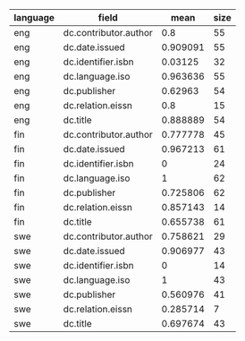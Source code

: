 | language   | field                 |     mean |   size |
|------------|-----------------------|----------|--------|
| eng        | dc.contributor.author | 0.8      |     55 |
| eng        | dc.date.issued        | 0.909091 |     55 |
| eng        | dc.identifier.isbn    | 0.03125  |     32 |
| eng        | dc.language.iso       | 0.963636 |     55 |
| eng        | dc.publisher          | 0.62963  |     54 |
| eng        | dc.relation.eissn     | 0.8      |     15 |
| eng        | dc.title              | 0.888889 |     54 |
| fin        | dc.contributor.author | 0.777778 |     45 |
| fin        | dc.date.issued        | 0.967213 |     61 |
| fin        | dc.identifier.isbn    | 0        |     24 |
| fin        | dc.language.iso       | 1        |     62 |
| fin        | dc.publisher          | 0.725806 |     62 |
| fin        | dc.relation.eissn     | 0.857143 |     14 |
| fin        | dc.title              | 0.655738 |     61 |
| swe        | dc.contributor.author | 0.758621 |     29 |
| swe        | dc.date.issued        | 0.906977 |     43 |
| swe        | dc.identifier.isbn    | 0        |     14 |
| swe        | dc.language.iso       | 1        |     43 |
| swe        | dc.publisher          | 0.560976 |     41 |
| swe        | dc.relation.eissn     | 0.285714 |      7 |
| swe        | dc.title              | 0.697674 |     43 |
